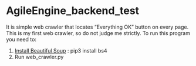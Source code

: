 # AgileEngine_backend_test
It is simple web crawler that locates “Everything OK” button on every page. This is my first web crawler, so do not judge me strictly.
To run this program you need to:
1. [Install Beautiful Soup](https://www.crummy.com/software/BeautifulSoup/bs4/doc/#installing-beautiful-soup) : pip3 install bs4
2. Run web_crawler.py
